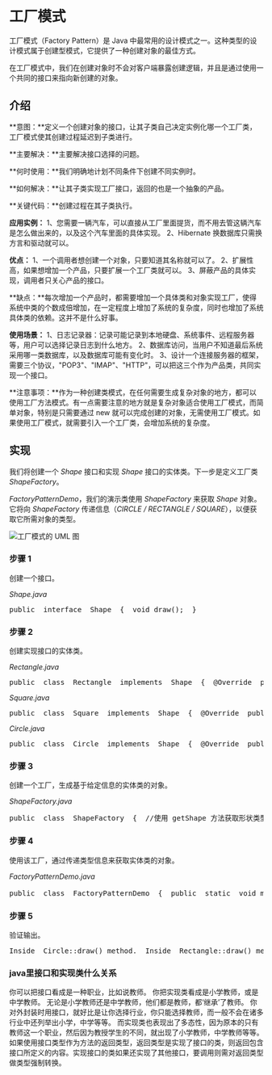 

# 工厂模式

工厂模式（Factory Pattern）是 Java 中最常用的设计模式之一。这种类型的设计模式属于创建型模式，它提供了一种创建对象的最佳方式。

在工厂模式中，我们在创建对象时不会对客户端暴露创建逻辑，并且是通过使用一个共同的接口来指向新创建的对象。

## 介绍

**意图：**定义一个创建对象的接口，让其子类自己决定实例化哪一个工厂类，工厂模式使其创建过程延迟到子类进行。

**主要解决：**主要解决接口选择的问题。

**何时使用：**我们明确地计划不同条件下创建不同实例时。

**如何解决：**让其子类实现工厂接口，返回的也是一个抽象的产品。

**关键代码：**创建过程在其子类执行。

**应用实例：** 1、您需要一辆汽车，可以直接从工厂里面提货，而不用去管这辆汽车是怎么做出来的，以及这个汽车里面的具体实现。 2、Hibernate 换数据库只需换方言和驱动就可以。

**优点：** 1、一个调用者想创建一个对象，只要知道其名称就可以了。 2、扩展性高，如果想增加一个产品，只要扩展一个工厂类就可以。 3、屏蔽产品的具体实现，调用者只关心产品的接口。

**缺点：**每次增加一个产品时，都需要增加一个具体类和对象实现工厂，使得系统中类的个数成倍增加，在一定程度上增加了系统的复杂度，同时也增加了系统具体类的依赖。这并不是什么好事。

**使用场景：** 1、日志记录器：记录可能记录到本地硬盘、系统事件、远程服务器等，用户可以选择记录日志到什么地方。 2、数据库访问，当用户不知道最后系统采用哪一类数据库，以及数据库可能有变化时。 3、设计一个连接服务器的框架，需要三个协议，"POP3"、"IMAP"、"HTTP"，可以把这三个作为产品类，共同实现一个接口。

**注意事项：**作为一种创建类模式，在任何需要生成复杂对象的地方，都可以使用工厂方法模式。有一点需要注意的地方就是复杂对象适合使用工厂模式，而简单对象，特别是只需要通过 new 就可以完成创建的对象，无需使用工厂模式。如果使用工厂模式，就需要引入一个工厂类，会增加系统的复杂度。

## 实现

我们将创建一个 _Shape_ 接口和实现 _Shape_ 接口的实体类。下一步是定义工厂类 _ShapeFactory_。

_FactoryPatternDemo_，我们的演示类使用 _ShapeFactory_ 来获取 _Shape_ 对象。它将向 _ShapeFactory_ 传递信息（_CIRCLE / RECTANGLE / SQUARE_），以便获取它所需对象的类型。

![工厂模式的 UML 图](http://www.runoob.com/wp-content/uploads/2014/08/factory_pattern_uml_diagram.jpg)

### 步骤 1

创建一个接口。

_Shape.java_

<pre class="prettyprint prettyprinted" style=""><span class="kwd">public</span> <span class="pln"></span> <span class="kwd">interface</span> <span class="pln"></span> <span class="typ">Shape</span> <span class="pln"></span> <span class="pun">{</span> <span class="pln"></span> <span class="kwd">void</span> <span class="pln">draw</span><span class="pun">();</span> <span class="pln"></span> <span class="pun">}</span></pre>

### 步骤 2

创建实现接口的实体类。

_Rectangle.java_

<pre class="prettyprint prettyprinted" style=""><span class="kwd">public</span> <span class="pln"></span> <span class="kwd">class</span> <span class="pln"></span> <span class="typ">Rectangle</span> <span class="pln"></span> <span class="kwd">implements</span> <span class="pln"></span> <span class="typ">Shape</span> <span class="pln"></span> <span class="pun">{</span> <span class="pln"></span> <span class="lit">@Override</span> <span class="pln"></span> <span class="kwd">public</span> <span class="pln"></span> <span class="kwd">void</span> <span class="pln">draw</span><span class="pun">()</span> <span class="pln"></span> <span class="pun">{</span> <span class="pln"></span> <span class="typ">System</span><span class="pun">.</span><span class="kwd">out</span><span class="pun">.</span><span class="pln">println</span><span class="pun">(</span><span class="str">"Inside Rectangle::draw() method."</span><span class="pun">);</span> <span class="pln"></span> <span class="pun">}</span> <span class="pln"></span> <span class="pun">}</span></pre>

_Square.java_

<pre class="prettyprint prettyprinted" style=""><span class="kwd">public</span> <span class="pln"></span> <span class="kwd">class</span> <span class="pln"></span> <span class="typ">Square</span> <span class="pln"></span> <span class="kwd">implements</span> <span class="pln"></span> <span class="typ">Shape</span> <span class="pln"></span> <span class="pun">{</span> <span class="pln"></span> <span class="lit">@Override</span> <span class="pln"></span> <span class="kwd">public</span> <span class="pln"></span> <span class="kwd">void</span> <span class="pln">draw</span><span class="pun">()</span> <span class="pln"></span> <span class="pun">{</span> <span class="pln"></span> <span class="typ">System</span><span class="pun">.</span><span class="kwd">out</span><span class="pun">.</span><span class="pln">println</span><span class="pun">(</span><span class="str">"Inside Square::draw() method."</span><span class="pun">);</span> <span class="pln"></span> <span class="pun">}</span> <span class="pln"></span> <span class="pun">}</span></pre>

_Circle.java_

<pre class="prettyprint prettyprinted" style=""><span class="kwd">public</span> <span class="pln"></span> <span class="kwd">class</span> <span class="pln"></span> <span class="typ">Circle</span> <span class="pln"></span> <span class="kwd">implements</span> <span class="pln"></span> <span class="typ">Shape</span> <span class="pln"></span> <span class="pun">{</span> <span class="pln"></span> <span class="lit">@Override</span> <span class="pln"></span> <span class="kwd">public</span> <span class="pln"></span> <span class="kwd">void</span> <span class="pln">draw</span><span class="pun">()</span> <span class="pln"></span> <span class="pun">{</span> <span class="pln"></span> <span class="typ">System</span><span class="pun">.</span><span class="kwd">out</span><span class="pun">.</span><span class="pln">println</span><span class="pun">(</span><span class="str">"Inside Circle::draw() method."</span><span class="pun">);</span> <span class="pln"></span> <span class="pun">}</span> <span class="pln"></span> <span class="pun">}</span></pre>

### 步骤 3

创建一个工厂，生成基于给定信息的实体类的对象。

_ShapeFactory.java_

<pre class="prettyprint prettyprinted" style=""><span class="kwd">public</span> <span class="pln"></span> <span class="kwd">class</span> <span class="pln"></span> <span class="typ">ShapeFactory</span> <span class="pln"></span> <span class="pun">{</span> <span class="pln"></span> <span class="com">//使用 getShape 方法获取形状类型的对象</span> <span class="pln"></span> <span class="kwd">public</span> <span class="pln"></span> <span class="typ">Shape</span> <span class="pln">getShape</span><span class="pun">(</span><span class="typ">String</span> <span class="pln">shapeType</span><span class="pun">){</span> <span class="pln"></span> <span class="kwd">if</span><span class="pun">(</span><span class="pln">shapeType</span> <span class="pun">==</span> <span class="pln"></span> <span class="kwd">null</span><span class="pun">){</span> <span class="pln"></span> <span class="kwd">return</span> <span class="pln"></span> <span class="kwd">null</span><span class="pun">;</span> <span class="pln"></span> <span class="pun">}</span><span class="pln"></span> <span class="kwd">if</span><span class="pun">(</span><span class="pln">shapeType</span><span class="pun">.</span><span class="pln">equalsIgnoreCase</span><span class="pun">(</span><span class="str">"CIRCLE"</span><span class="pun">)){</span> <span class="pln"></span> <span class="kwd">return</span> <span class="pln"></span> <span class="kwd">new</span> <span class="pln"></span> <span class="typ">Circle</span><span class="pun">();</span> <span class="pln"></span> <span class="pun">}</span> <span class="pln"></span> <span class="kwd">else</span> <span class="pln"></span> <span class="kwd">if</span><span class="pun">(</span><span class="pln">shapeType</span><span class="pun">.</span><span class="pln">equalsIgnoreCase</span><span class="pun">(</span><span class="str">"RECTANGLE"</span><span class="pun">)){</span> <span class="pln"></span> <span class="kwd">return</span> <span class="pln"></span> <span class="kwd">new</span> <span class="pln"></span> <span class="typ">Rectangle</span><span class="pun">();</span> <span class="pln"></span> <span class="pun">}</span> <span class="pln"></span> <span class="kwd">else</span> <span class="pln"></span> <span class="kwd">if</span><span class="pun">(</span><span class="pln">shapeType</span><span class="pun">.</span><span class="pln">equalsIgnoreCase</span><span class="pun">(</span><span class="str">"SQUARE"</span><span class="pun">)){</span> <span class="pln"></span> <span class="kwd">return</span> <span class="pln"></span> <span class="kwd">new</span> <span class="pln"></span> <span class="typ">Square</span><span class="pun">();</span> <span class="pln"></span> <span class="pun">}</span> <span class="pln"></span> <span class="kwd">return</span> <span class="pln"></span> <span class="kwd">null</span><span class="pun">;</span> <span class="pln"></span> <span class="pun">}</span> <span class="pln"></span> <span class="pun">}</span></pre>

### 步骤 4

使用该工厂，通过传递类型信息来获取实体类的对象。

_FactoryPatternDemo.java_

<pre class="prettyprint prettyprinted" style=""><span class="kwd">public</span> <span class="pln"></span> <span class="kwd">class</span> <span class="pln"></span> <span class="typ">FactoryPatternDemo</span> <span class="pln"></span> <span class="pun">{</span> <span class="pln"></span> <span class="kwd">public</span> <span class="pln"></span> <span class="kwd">static</span> <span class="pln"></span> <span class="kwd">void</span> <span class="pln">main</span><span class="pun">(</span><span class="typ">String</span><span class="pun">[]</span> <span class="pln">args</span><span class="pun">)</span> <span class="pln"></span> <span class="pun">{</span> <span class="pln"></span> <span class="typ">ShapeFactory</span> <span class="pln">shapeFactory</span> <span class="pun">=</span> <span class="pln"></span> <span class="kwd">new</span> <span class="pln"></span> <span class="typ">ShapeFactory</span><span class="pun">();</span> <span class="pln"></span> <span class="com">//获取 Circle 的对象，并调用它的 draw 方法</span> <span class="pln"></span> <span class="typ">Shape</span> <span class="pln">shape1</span> <span class="pun">=</span> <span class="pln">shapeFactory</span><span class="pun">.</span><span class="pln">getShape</span><span class="pun">(</span><span class="str">"CIRCLE"</span><span class="pun">);</span> <span class="pln"></span> <span class="com">//调用 Circle 的 draw 方法</span> <span class="pln">shape1</span><span class="pun">.</span><span class="pln">draw</span><span class="pun">();</span> <span class="pln"></span> <span class="com">//获取 Rectangle 的对象，并调用它的 draw 方法</span> <span class="pln"></span> <span class="typ">Shape</span> <span class="pln">shape2</span> <span class="pun">=</span> <span class="pln">shapeFactory</span><span class="pun">.</span><span class="pln">getShape</span><span class="pun">(</span><span class="str">"RECTANGLE"</span><span class="pun">);</span> <span class="pln"></span> <span class="com">//调用 Rectangle 的 draw 方法</span> <span class="pln">shape2</span><span class="pun">.</span><span class="pln">draw</span><span class="pun">();</span> <span class="pln"></span> <span class="com">//获取 Square 的对象，并调用它的 draw 方法</span> <span class="pln"></span> <span class="typ">Shape</span> <span class="pln">shape3</span> <span class="pun">=</span> <span class="pln">shapeFactory</span><span class="pun">.</span><span class="pln">getShape</span><span class="pun">(</span><span class="str">"SQUARE"</span><span class="pun">);</span> <span class="pln"></span> <span class="com">//调用 Square 的 draw 方法</span> <span class="pln">shape3</span><span class="pun">.</span><span class="pln">draw</span><span class="pun">();</span> <span class="pln"></span> <span class="pun">}</span> <span class="pln"></span> <span class="pun">}</span></pre>

### 步骤 5

验证输出。

<pre class="result prettyprint prettyprinted" style=""><span class="typ">Inside</span> <span class="pln"></span> <span class="typ">Circle</span><span class="pun">::</span><span class="pln">draw</span><span class="pun">()</span> <span class="pln">method</span><span class="pun">.</span> <span class="pln"></span> <span class="typ">Inside</span> <span class="pln"></span> <span class="typ">Rectangle</span><span class="pun">::</span><span class="pln">draw</span><span class="pun">()</span> <span class="pln">method</span><span class="pun">.</span> <span class="pln"></span> <span class="typ">Inside</span> <span class="pln"></span> <span class="typ">Square</span><span class="pun">::</span><span class="pln">draw</span><span class="pun">()</span> <span class="pln">method</span><span class="pun">.</span></pre>

### java里接口和实现类什么关系

你可以把接口看成是一种职业，比如说教师。 你把实现类看成是小学教师，或是中学教师。 无论是小学教师还是中学教师，他们都是教师，都‘继承’了教师。 你对外封装时用接口，就好比是让你选择行业，你只能选择教师，而一般不会在诸多行业中还列举出小学，中学等等。 而实现类也表现出了多态性，因为原本的只有教师这一个职业，然后因为教授学生的不同，就出现了小学教师，中学教师等等。 如果使用接口类型作为方法的返回类型，返回类型是实现了接口的类，则返回包含接口所定义的内容。实现接口的类如果还实现了其他接口，要调用则需对返回类型做类型强制转换。

